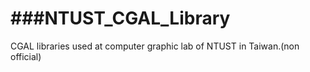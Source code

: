 ###NTUST_CGAL_Library
==================

CGAL libraries used at computer graphic lab of NTUST in Taiwan.(non official)
